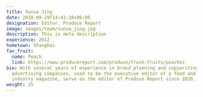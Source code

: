 ```yaml
---
title: Sunsa Jing
date: 2018-09-29T14:41:38+06:00
designation: Editor, Produce Report
image: images/team/sunsa_jing.jpg
description: This is meta description
experience: 2012
hometown: Shanghai
fav_fruit:
  name: Peach
  link: https://www.producereport.com/produce/fresh-fruits/peaches
bio: With several years of experience in brand planning and copywriting in
  advertising companies, used to be the executive editor of a food and beverage
  industry magazine, serve as the editor of Produce Report since 2020.
weight: 25
---
```

